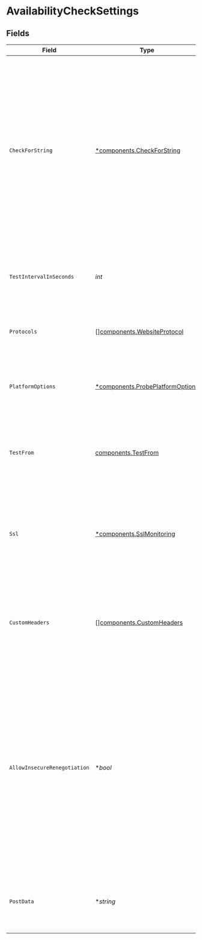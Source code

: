 # AvailabilityCheckSettings


## Fields

| Field                                                                                                                                                                                                                                                                                                                                                                                                                                                                | Type                                                                                                                                                                                                                                                                                                                                                                                                                                                                 | Required                                                                                                                                                                                                                                                                                                                                                                                                                                                             | Description                                                                                                                                                                                                                                                                                                                                                                                                                                                          | Example                                                                                                                                                                                                                                                                                                                                                                                                                                                              |
| -------------------------------------------------------------------------------------------------------------------------------------------------------------------------------------------------------------------------------------------------------------------------------------------------------------------------------------------------------------------------------------------------------------------------------------------------------------------- | -------------------------------------------------------------------------------------------------------------------------------------------------------------------------------------------------------------------------------------------------------------------------------------------------------------------------------------------------------------------------------------------------------------------------------------------------------------------- | -------------------------------------------------------------------------------------------------------------------------------------------------------------------------------------------------------------------------------------------------------------------------------------------------------------------------------------------------------------------------------------------------------------------------------------------------------------------- | -------------------------------------------------------------------------------------------------------------------------------------------------------------------------------------------------------------------------------------------------------------------------------------------------------------------------------------------------------------------------------------------------------------------------------------------------------------------- | -------------------------------------------------------------------------------------------------------------------------------------------------------------------------------------------------------------------------------------------------------------------------------------------------------------------------------------------------------------------------------------------------------------------------------------------------------------------- |
| `CheckForString`                                                                                                                                                                                                                                                                                                                                                                                                                                                     | [*components.CheckForString](../../models/components/checkforstring.md)                                                                                                                                                                                                                                                                                                                                                                                              | :heavy_minus_sign:                                                                                                                                                                                                                                                                                                                                                                                                                                                   |   Use this field to configure whether availability tests should check for presence or absence of a particular string on a page.<br/>  If the operator is DOES_NOT_CONTAIN and the value is found on the page, the availability test will fail.<br/>  Likewise, if the operator is CONTAINS and the value is not found on the page, the availability test will fail.<br/>  If omitted or set to null, the string checking functionality will be disabled.             |                                                                                                                                                                                                                                                                                                                                                                                                                                                                      |
| `TestIntervalInSeconds`                                                                                                                                                                                                                                                                                                                                                                                                                                              | *int*                                                                                                                                                                                                                                                                                                                                                                                                                                                                | :heavy_check_mark:                                                                                                                                                                                                                                                                                                                                                                                                                                                   | Configure how often availability tests should be performed. Provide a number of seconds that is divisible by 60 and no greater than 14400 (4 hours).                                                                                                                                                                                                                                                                                                                 |                                                                                                                                                                                                                                                                                                                                                                                                                                                                      |
| `Protocols`                                                                                                                                                                                                                                                                                                                                                                                                                                                          | [][components.WebsiteProtocol](../../models/components/websiteprotocol.md)                                                                                                                                                                                                                                                                                                                                                                                           | :heavy_check_mark:                                                                                                                                                                                                                                                                                                                                                                                                                                                   | Configure which protocols need availability tests to be performed. At least one protocol must be provided.                                                                                                                                                                                                                                                                                                                                                           |                                                                                                                                                                                                                                                                                                                                                                                                                                                                      |
| `PlatformOptions`                                                                                                                                                                                                                                                                                                                                                                                                                                                    | [*components.ProbePlatformOptions](../../models/components/probeplatformoptions.md)                                                                                                                                                                                                                                                                                                                                                                                  | :heavy_minus_sign:                                                                                                                                                                                                                                                                                                                                                                                                                                                   | Configure cloud platforms of the synthetic availability test probes. If omitted or set to null, no particular cloud platform will be enforced.                                                                                                                                                                                                                                                                                                                       |                                                                                                                                                                                                                                                                                                                                                                                                                                                                      |
| `TestFrom`                                                                                                                                                                                                                                                                                                                                                                                                                                                           | [components.TestFrom](../../models/components/testfrom.md)                                                                                                                                                                                                                                                                                                                                                                                                           | :heavy_check_mark:                                                                                                                                                                                                                                                                                                                                                                                                                                                   |   Configure locations of the synthetic availability test probes. <br/>  Acceptable values depend on the selected type and actual values of existing probes.                                                                                                                                                                                                                                                                                                          | {<br/>"type": "REGION",<br/>"values": [<br/>"NA"<br/>]<br/>}                                                                                                                                                                                                                                                                                                                                                                                                         |
| `Ssl`                                                                                                                                                                                                                                                                                                                                                                                                                                                                | [*components.SslMonitoring](../../models/components/sslmonitoring.md)                                                                                                                                                                                                                                                                                                                                                                                                | :heavy_minus_sign:                                                                                                                                                                                                                                                                                                                                                                                                                                                   |   Configure monitoring of SSL/TLS certificates validity. This option is relevant for HTTPS protocol only. <br/>  If omitted or set to null, SSL monitoring will be disabled and its previous configuration discarded.                                                                                                                                                                                                                                                |                                                                                                                                                                                                                                                                                                                                                                                                                                                                      |
| `CustomHeaders`                                                                                                                                                                                                                                                                                                                                                                                                                                                      | [][components.CustomHeaders](../../models/components/customheaders.md)                                                                                                                                                                                                                                                                                                                                                                                               | :heavy_minus_sign:                                                                                                                                                                                                                                                                                                                                                                                                                                                   |   Configure custom request headers to be sent with each availability test. It is possible to provide multiple headers with the same name.<br/>  If omitted, set to null or set to an empty array, no custom headers will be sent.                                                                                                                                                                                                                                    |                                                                                                                                                                                                                                                                                                                                                                                                                                                                      |
| `AllowInsecureRenegotiation`                                                                                                                                                                                                                                                                                                                                                                                                                                         | **bool*                                                                                                                                                                                                                                                                                                                                                                                                                                                              | :heavy_minus_sign:                                                                                                                                                                                                                                                                                                                                                                                                                                                   |   Allow insecure SSL renegotiation which introduces a security risk in the communication process.<br/>  Checking this option could lead to exposing credentials to unauthorized entities and the possibility of unauthorized access, interception, or manipulation of sensitive data, compromising the integrity and security of the communication channel.<br/>  Available only with HTTPS check.<br/>  If omitted or set to null, insecure SSL renegotiation won't be allowed. |                                                                                                                                                                                                                                                                                                                                                                                                                                                                      |
| `PostData`                                                                                                                                                                                                                                                                                                                                                                                                                                                           | **string*                                                                                                                                                                                                                                                                                                                                                                                                                                                            | :heavy_minus_sign:                                                                                                                                                                                                                                                                                                                                                                                                                                                   |   Configure data that will be sent as POST request body by the synthetic probe.<br/>  If omitted or set to null/empty string, the probe will send the usual GET requests.                                                                                                                                                                                                                                                                                            |                                                                                                                                                                                                                                                                                                                                                                                                                                                                      |